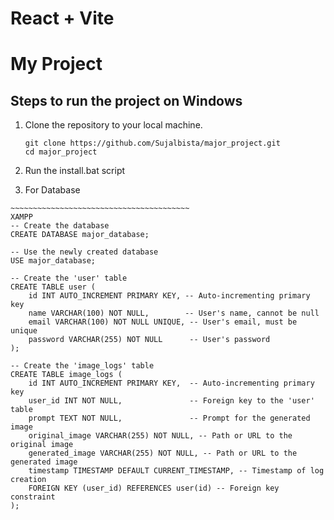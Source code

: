# React + Vite

# My Project

## Steps to run the project on Windows

1. Clone the repository to your local machine.

   ```batch
   git clone https://github.com/Sujalbista/major_project.git
   cd major_project

   ```

2. Run the install.bat script

3. For Database
```
~~~~~~~~~~~~~~~~~~~~~~~~~~~~~~~~~~~~~~~~
XAMPP
-- Create the database
CREATE DATABASE major_database;

-- Use the newly created database
USE major_database;

-- Create the 'user' table
CREATE TABLE user (
    id INT AUTO_INCREMENT PRIMARY KEY, -- Auto-incrementing primary key
    name VARCHAR(100) NOT NULL,        -- User's name, cannot be null
    email VARCHAR(100) NOT NULL UNIQUE, -- User's email, must be unique
    password VARCHAR(255) NOT NULL      -- User's password
);

-- Create the 'image_logs' table
CREATE TABLE image_logs (
    id INT AUTO_INCREMENT PRIMARY KEY,  -- Auto-incrementing primary key
    user_id INT NOT NULL,               -- Foreign key to the 'user' table
    prompt TEXT NOT NULL,               -- Prompt for the generated image
    original_image VARCHAR(255) NOT NULL, -- Path or URL to the original image
    generated_image VARCHAR(255) NOT NULL, -- Path or URL to the generated image
    timestamp TIMESTAMP DEFAULT CURRENT_TIMESTAMP, -- Timestamp of log creation
    FOREIGN KEY (user_id) REFERENCES user(id) -- Foreign key constraint
);


